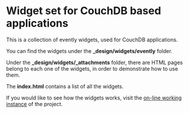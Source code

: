 Widget set for CouchDB based applications
=========================================

This is a collection of evently widgets, used for CouchDB applications.

You can find the widgets under the **\_design/widgets/evently** folder.

Under the **\_design/widgets/\_attachments** folder, there are HTML pages belong
to each one of the widgets, in order to demonstrate how to use them.

The **index.html** contains a list of all the widgets.

If you would like to see how the widgets works, visit the 
[on-line working instance](http://tombenke.couchone.com/widgets/_design/widgets/index.html)
of the project.

